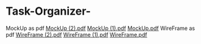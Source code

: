 
# Task-Organizer-
MockUp as pdf
[MockUp (2).pdf](https://github.com/RashedAlmayyas/Task-Organizer-/files/9438630/MockUp.2.pdf)
[MockUp (1).pdf](https://github.com/RashedAlmayyas/Task-Organizer-/files/9438631/MockUp.1.pdf)
[MockUp.pdf](https://github.com/RashedAlmayyas/Task-Organizer-/files/9438632/MockUp.pdf)
WireFrame as pdf
[WireFrame (2).pdf](https://github.com/RashedAlmayyas/Task-Organizer-/files/9438633/WireFrame.2.pdf)
[WireFrame (1).pdf](https://github.com/RashedAlmayyas/Task-Organizer-/files/9438634/WireFrame.1.pdf)
[WireFrame.pdf](https://github.com/RashedAlmayyas/Task-Organizer-/files/9438635/WireFrame.pdf)
